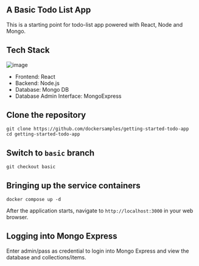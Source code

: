 ## A Basic Todo List App

This is a starting point for todo-list app powered with React, Node and Mongo.

## Tech Stack

![image](https://github.com/user-attachments/assets/107e89d6-6cbf-4f4f-b969-9e17b9f8b10d)



- Frontend: React
- Backend: Node.js
- Database: Mongo DB
- Database Admin Interface: MongoExpress


## Clone the repository

```
git clone https://github.com/dockersamples/getting-started-todo-app
cd getting-started-todo-app
```

## Switch to `basic` branch


```
git checkout basic
```

## Bringing up the service containers

```
docker compose up -d
```

After the application starts, navigate to `http://localhost:3000` in your web browser.

## Logging into Mongo Express

Enter admin/pass as credential to login into Mongo Express and view the database and collections/items.
